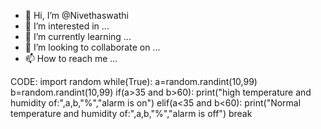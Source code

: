 - 👋 Hi, I’m @Nivethaswathi
- 👀 I’m interested in ...
- 🌱 I’m currently learning ...
- 💞️ I’m looking to collaborate on ...
- 📫 How to reach me ...

<!---
Nivethaswathi/Nivethaswathi is a ✨ special ✨ repository because its `README.md` (this file) appears on your GitHub profile.
You can click the Preview link to take a look at your changes.
--->
CODE:
import random 
while(True):
a=random.randint(10,99)
 b=random.randint(10,99) 
if(a>35 and b>60):
print("high temperature and humidity of:",a,b,"%","alarm is on")
 elif(a<35 and b<60):
print("Normal temperature and humidity of:",a,b,"%","alarm is off")
break
